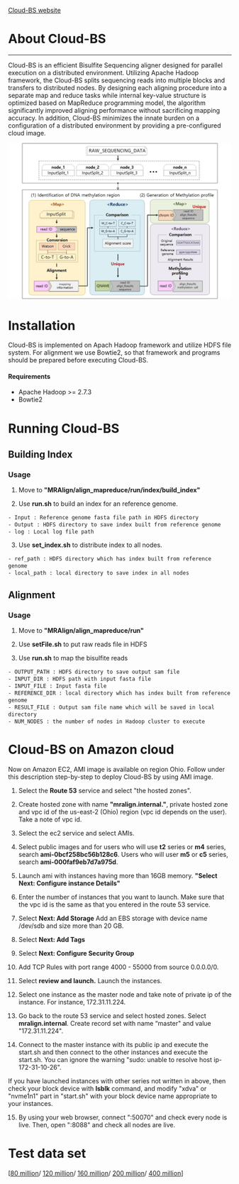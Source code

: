 [Cloud-BS website](https://paryoja.github.io/Cloud-BS/)

# About Cloud-BS
---
Cloud-BS is an efficient Bisulfite Sequencing aligner designed for parallel execution on a distributed environment. Utilizing Apache Hadoop framework, the Cloud-BS splits sequencing reads into multiple blocks and transfers to distributed nodes. By designing each aligning procedure into a separate map and reduce tasks while internal key-value structure is optimized based on MapReduce programming model, the algorithm significantly improved aligning performance without sacrificing mapping accuracy. In addition, Cloud-BS minimizes the innate burden on a configuration of a distributed environment by providing a pre-configured cloud image.

![Figure](https://github.com/paryoja/Cloud-BS/blob/master/docs/workflow_v2.jpg?raw=true)


# Installation
Cloud-BS is implemented on Apach Hadoop framework and utilize HDFS file system. For alignment we use Bowtie2, so that framework and programs should be prepared before executing Cloud-BS. 


#### Requirements
* Apache Hadoop >= 2.7.3
* Bowtie2



# Running Cloud-BS


## Building Index

### Usage
1. Move to **"MRAlign/align_mapreduce/run/index/build_index"**

2. Use **run.sh** to build an index for an reference genome.
```    
- Input : Reference genome fasta file path in HDFS directory
- Output : HDFS directory to save index built from reference genome
- log : Local log file path
```

3. Use **set_index.sh** to distribute index to all nodes.
```
- ref_path : HDFS directory which has index built from reference genome
- local_path : local directory to save index in all nodes
```


## Alignment

### Usage
1. Move to **"MRAlign/align_mapreduce/run"**

2. Use **setFile.sh** to put raw reads file in HDFS

3. Use **run.sh** to map the bisulfite reads
```
- OUTPUT_PATH : HDFS directory to save output sam file
- INPUT_DIR : HDFS path with input fasta file
- INPUT_FILE : Input fasta file
- REFERENCE_DIR : local directory which has index built from reference genome
- RESULT_FILE : Output sam file name which will be saved in local directory
- NUM_NODES : the number of nodes in Hadoop cluster to execute
```
 

# Cloud-BS on Amazon cloud
Now on Amazon EC2, AMI image is available on region Ohio. Follow under this description step-by-step to deploy Cloud-BS by using AMI image.

1. Select the **Route 53** service and select "the hosted zones".

2. Create hosted zone with name **"mralign.internal."**, private hosted zone and vpc id of the us-east-2 (Ohio) region (vpc id depends on the user). Take a note of vpc id.

3. Select the ec2 service and select AMIs.

4. Select public images and for users who will use **t2** series or **m4** series, search **ami-0bcf258bc56b128c6**.
   Users who will user **m5** or **c5** series, search **ami-000faf9eb7d7a975d**.

5. Launch ami with instances having more than 16GB memory. **"Select Next: Configure instance Details"**

6. Enter the number of instances that you want to launch. Make sure that the vpc id is the same as that you entered in the route 53 service.

7. Select **Next: Add Storage** Add an EBS storage with device name /dev/sdb and size more than 20 GB.

8. Select **Next: Add Tags**

9. Select **Next: Configure Security Group**

10. Add TCP Rules with port range 4000 - 55000 from source 0.0.0.0/0.

11. Select **review and launch.** Launch the instances.

12. Select one instance as the master node and take note of private ip of the instance. For instance, 172.31.11.224.

13. Go back to the route 53 service and select hosted zones. Select **mralign.internal**. Create record set with name “master" and value "172.31.11.224".

14. Connect to the master instance with its public ip and execute the start.sh and then connect to the other instances and execute the start.sh. You can ignore the warning "sudo: unable to resolve host ip-172-31-10-26".

If you have launched instances with other series not written in above, then check your block device with **lsblk** command, and modify "xdva" or "nvme1n1" part in "start.sh" with your block device name appropriate to your instances.

15. By using your web browser, connect "<public ip of the master node>:50070" and check every node is live. 
Then, open "<public ip of the master node>:8088" and check all nodes are live.



# Test data set
\[[80 million](https://drive.google.com/file/d/17GgybHTlr534YkjsBwiIIgI8Hk8WBIM-/view?usp=sharing)/
[120 million](https://drive.google.com/file/d/1dnYgvSXsGbomU5I-IgIbB1ZCOqWLIdgB/view?usp=sharing)/
[160 million](https://drive.google.com/file/d/1XtP2tIndY9urKpd8ula1Yebgsc8Csi7m/view?usp=sharing)/
[200 million](https://drive.google.com/file/d/10nmI2s71An2ronx0Z0KgiuaOv4En4Anq/view?usp=sharing)/
[400 million]()\]
